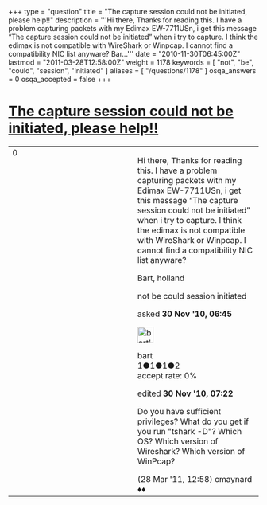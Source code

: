 +++
type = "question"
title = "The capture session could not be initiated, please help!!"
description = '''Hi there, Thanks for reading this. I have a problem capturing packets with my Edimax EW-7711USn, i get this message “The capture session could not be initiated” when i try to capture. I think the edimax is not compatible with WireShark or Winpcap. I cannot find a compatibility NIC list anyware?  Bar...'''
date = "2010-11-30T06:45:00Z"
lastmod = "2011-03-28T12:58:00Z"
weight = 1178
keywords = [ "not", "be", "could", "session", "initiated" ]
aliases = [ "/questions/1178" ]
osqa_answers = 0
osqa_accepted = false
+++

<div class="headNormal">

# [The capture session could not be initiated, please help!!](/questions/1178/the-capture-session-could-not-be-initiated-please-help)

</div>

<div id="main-body">

<div id="askform">

<table id="question-table" style="width:100%;"><colgroup><col style="width: 50%" /><col style="width: 50%" /></colgroup><tbody><tr class="odd"><td style="width: 30px; vertical-align: top"><div class="vote-buttons"><span id="post-1178-upvote" class="ajax-command post-vote up" rel="nofollow" title="I like this post (click again to cancel)"> </span><div id="post-1178-score" class="post-score" title="current number of votes">0</div><span id="post-1178-downvote" class="ajax-command post-vote down" rel="nofollow" title="I dont like this post (click again to cancel)"> </span> <span id="favorite-mark" class="ajax-command favorite-mark" rel="nofollow" title="mark/unmark this question as favorite (click again to cancel)"> </span><div id="favorite-count" class="favorite-count"></div></div></td><td><div id="item-right"><div class="question-body"><p>Hi there, Thanks for reading this. I have a problem capturing packets with my Edimax EW-7711USn, i get this message “The capture session could not be initiated” when i try to capture. I think the edimax is not compatible with WireShark or Winpcap. I cannot find a compatibility NIC list anyware?</p><p>Bart, holland</p></div><div id="question-tags" class="tags-container tags"><span class="post-tag tag-link-not" rel="tag" title="see questions tagged &#39;not&#39;">not</span> <span class="post-tag tag-link-be" rel="tag" title="see questions tagged &#39;be&#39;">be</span> <span class="post-tag tag-link-could" rel="tag" title="see questions tagged &#39;could&#39;">could</span> <span class="post-tag tag-link-session" rel="tag" title="see questions tagged &#39;session&#39;">session</span> <span class="post-tag tag-link-initiated" rel="tag" title="see questions tagged &#39;initiated&#39;">initiated</span></div><div id="question-controls" class="post-controls"></div><div class="post-update-info-container"><div class="post-update-info post-update-info-user"><p>asked <strong>30 Nov '10, 06:45</strong></p><img src="https://secure.gravatar.com/avatar/b69e7e707718453d6598d3467f70cbf5?s=32&amp;d=identicon&amp;r=g" class="gravatar" width="32" height="32" alt="bart&#39;s gravatar image" /><p><span>bart</span><br />
<span class="score" title="1 reputation points">1</span><span title="1 badges"><span class="badge1">●</span><span class="badgecount">1</span></span><span title="1 badges"><span class="silver">●</span><span class="badgecount">1</span></span><span title="2 badges"><span class="bronze">●</span><span class="badgecount">2</span></span><br />
<span class="accept_rate" title="Rate of the user&#39;s accepted answers">accept rate:</span> <span title="bart has no accepted answers">0%</span></p></div><div class="post-update-info post-update-info-edited"><p><span> edited <strong>30 Nov '10, 07:22</strong> </span></p></div></div><div id="comments-container-1178" class="comments-container"><span id="3182"></span><div id="comment-3182" class="comment"><div id="post-3182-score" class="comment-score"></div><div class="comment-text"><p>Do you have sufficient privileges? What do you get if you run "tshark -D"? Which OS? Which version of Wireshark? Which version of WinPcap?</p></div><div id="comment-3182-info" class="comment-info"><span class="comment-age">(28 Mar '11, 12:58)</span> <span class="comment-user userinfo">cmaynard ♦♦</span></div></div></div><div id="comment-tools-1178" class="comment-tools"></div><div class="clear"></div><div id="comment-1178-form-container" class="comment-form-container"></div><div class="clear"></div></div></td></tr></tbody></table>

</div>

</div>


